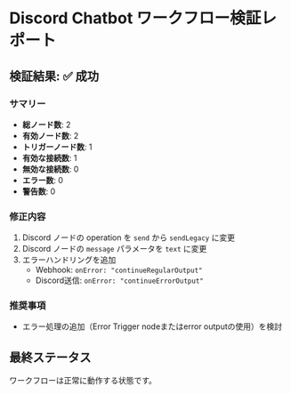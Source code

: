 # Discord Chatbot ワークフロー検証レポート

## 検証結果: ✅ 成功

### サマリー
- **総ノード数**: 2
- **有効ノード数**: 2
- **トリガーノード数**: 1
- **有効な接続数**: 1
- **無効な接続数**: 0
- **エラー数**: 0
- **警告数**: 0

### 修正内容
1. Discord ノードの operation を `send` から `sendLegacy` に変更
2. Discord ノードの `message` パラメータを `text` に変更
3. エラーハンドリングを追加
   - Webhook: `onError: "continueRegularOutput"`
   - Discord送信: `onError: "continueErrorOutput"`

### 推奨事項
- エラー処理の追加（Error Trigger nodeまたはerror outputの使用）を検討

## 最終ステータス
ワークフローは正常に動作する状態です。
